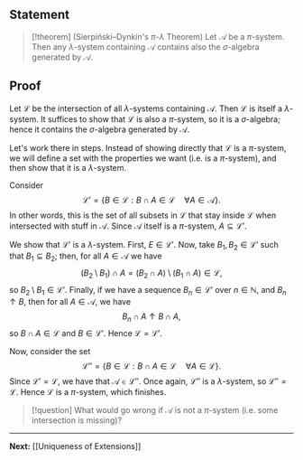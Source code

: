 ## Statement

>[!theorem] (Sierpiński–Dynkin's $\pi$-$\lambda$ Theorem)
>Let $\mathcal{A}$ be a $\pi$-system. Then any $\lambda$-system containing $\mathcal{A}$ contains also the $\sigma$-algebra generated by $\mathcal{A}$.

## Proof

Let $\mathcal{L}$ be the intersection of all $\lambda$-systems containing $\mathcal{A}$. Then $\mathcal{L}$ is itself a $\lambda$-system. It suffices to show that $\mathcal{L}$ is also a $\pi$-system, so it is a $\sigma$-algebra; hence it contains the $\sigma$-algebra generated by $\mathcal{A}$.

Let's work there in steps. Instead of showing directly that $\mathcal{L}$ is a $\pi$-system, we will define a set with the properties we want (i.e. is a $\pi$-system), and then show that it is a $\lambda$-system.

Consider
$$
\mathcal{L}'=\{ B\in\mathcal{L}:B\cap A\in\mathcal{L}\quad \forall A\in\mathcal{A} \}.
$$
In other words, this is the set of all subsets in $\mathcal{L}$ that stay inside $\mathcal{L}$ when intersected with stuff in $\mathcal{A}$. Since $\mathcal{A}$ itself is a $\pi$-system, $A\subseteq \mathcal{L}'$.

We show that $\mathcal{L}'$ is a $\lambda$-system. First, $E\in\mathcal{L}'$. Now, take $B_{1},B_{2}\in\mathcal{L}'$ such that $B_{1}\subseteq B_{2}$; then, for all $A\in\mathcal{A}$ we have
$$
(B_{2}\setminus B_{1})\cap A=(B_{2}\cap A)\setminus(B_{1}\cap A)\in\mathcal{L},
$$
so $B_{2}\setminus B_{1}\in\mathcal{L}'$. Finally, if we have a sequence $B_{n}\in\mathcal{L}'$ over $n\in\mathbb{N}$, and $B_{n}\uparrow B$, then for all $A\in\mathcal{A}$, we have
$$
B_{n}\cap A\uparrow B\cap A,
$$
so $B\cap A\in\mathcal{L}$ and $B\in\mathcal{L}'$. Hence $\mathcal{L}=\mathcal{L}'$.

Now, consider the set
$$
\mathcal{L}''=\{ B\in\mathcal{L}:B\cap A\in\mathcal{L}\quad\forall A\in\mathcal{L} \}.
$$
Since $\mathcal{L}'=\mathcal{L}$, we have that $\mathcal{A}\in\mathcal{L}''$. Once again, $\mathcal{L}''$ is a $\lambda$-system, so $\mathcal{L}''=\mathcal{L}$. Hence $\mathcal{L}$ is a $\pi$-system, which finishes.

>[!question]
>What would go wrong if $\mathcal{A}$ is not a $\pi$-system (i.e. some intersection is missing)?

---

**Next:** [[Uniqueness of Extensions]]